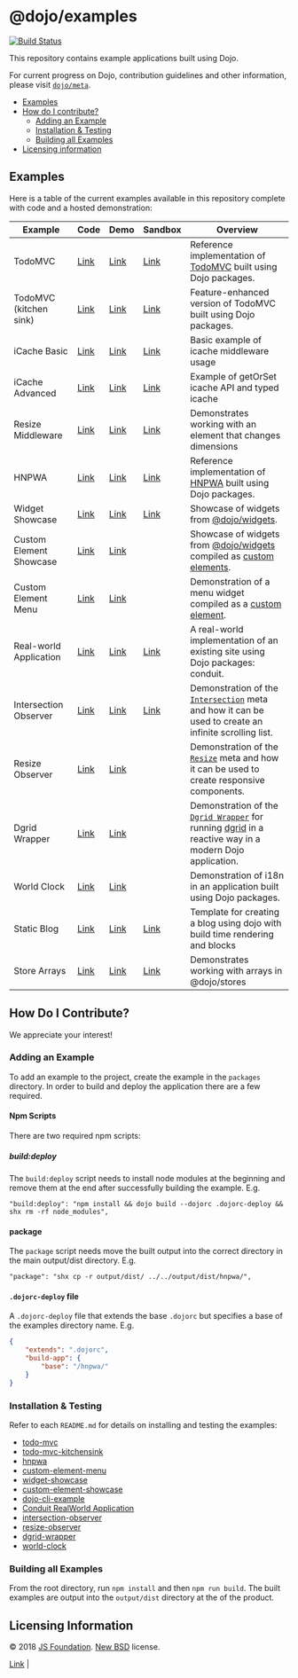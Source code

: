 # @dojo/examples

[![Build Status](https://travis-ci.org/dojo/examples.svg?branch=master)](https://travis-ci.org/dojo/examples)

This repository contains example applications built using Dojo.

For current progress on Dojo, contribution guidelines and other information, please visit [`dojo/meta`](https://github.com/dojo/meta).

-   [Examples](#examples)
-   [How do I contribute?](#how-do-i-contribute)
    -   [Adding an Example](#adding-an-example)
    -   [Installation & Testing](#installation--testing)
    -   [Building all Examples](#building-all-examples)
-   [Licensing information](#licensing-information)

## Examples

Here is a table of the current examples available in this repository complete with code and a hosted demonstration:

| Example                 | Code                                       | Demo                                                     | Sandbox                                                                                          | Overview                                                                                                                                                                                    |
| ----------------------- | ------------------------------------------ | -------------------------------------------------------- | ------------------------------------------------------------------------------------------------ | ------------------------------------------------------------------------------------------------------------------------------------------------------------------------------------------- |
| TodoMVC                 | [Link](./packages/todo-mvc)                | [Link](https://examples.dojo.io/todo-mvc)                | [Link](https://codesandbox.io/s/github/dojo/examples/tree/master/packages/todo-mvc)              | Reference implementation of [TodoMVC](http://todomvc.com/) built using Dojo packages.                                                                                                       |
| TodoMVC (kitchen sink)  | [Link](./packages/todo-mvc-kitchensink)    | [Link](https://examples.dojo.io/todo-mvc-kitchensink)    | [Link](https://codesandbox.io/s/github/dojo/examples/tree/master/packages/todo-mvc-kitchensink)  | Feature-enhanced version of TodoMVC built using Dojo packages.                                                                                                                              |
| iCache Basic            | [Link](./packages/icache-basic)            | [Link](https://examples.dojo.io/icache-basic)            | [Link](https://codesandbox.io/s/github/dojo/examples/tree/master/packages/icache-basic)          | Basic example of icache middleware usage                                                                                                                                                    |
| iCache Advanced         | [Link](./packages/icache-advanced)         | [Link](https://examples.dojo.io/icache-advanced)         | [Link](https://codesandbox.io/s/github/dojo/examples/tree/master/packages/icache-advanced)       | Example of getOrSet icache API and typed icache                                                                                                                                             |
| Resize Middleware       | [Link](./packages/resize-middleware)       | [Link](https://examples.dojo.io/resize-middleware)       | [Link](https://codesandbox.io/s/github/dojo/examples/tree/master/packages/resize-middleware)     | Demonstrates working with an element that changes dimensions                                                                                                                                |
| HNPWA                   | [Link](./packages/hnpwa)                   | [Link](https://examples.dojo.io/hnpwa)                   | [Link](https://codesandbox.io/s/github/dojo/examples/tree/master/packages/hnpwa)                 | Reference implementation of [HNPWA](https://hnpwa.com/) built using Dojo packages.                                                                                                          |
| Widget Showcase         | [Link](./packages/widget-showcase)         | [Link](https://examples.dojo.io/widget-showcase)         | [Link](https://codesandbox.io/s/github/dojo/examples/tree/master/packages/widget-showcase)       | Showcase of widgets from [@dojo/widgets](https://github.com/dojo/widgets).                                                                                                                  |
| Custom Element Showcase | [Link](./packages/custom-element-showcase) | [Link](https://examples.dojo.io/custom-element-showcase) |                                                                                                  | Showcase of widgets from [@dojo/widgets](https://github.com/dojo/widgets) compiled as [custom elements](https://developer.mozilla.org/en-US/docs/Web/Web_Components/Using_custom_elements). |
| Custom Element Menu     | [Link](./packages/custom-element-menu)     | [Link](https://examples.dojo.io/custom-element-menu)     |                                                                                                  | Demonstration of a menu widget compiled as a [custom element](https://developer.mozilla.org/en-US/docs/Web/Web_Components/Using_custom_elements).                                           |
| Real-world Application  | [Link](./packages/realworld)               | [Link](https://examples.dojo.io/realworld)               | [Link](https://codesandbox.io/s/github/dojo/examples/tree/master/packages/realworld)             | A real-world implementation of an existing site using Dojo packages: conduit.                                                                                                               |
| Intersection Observer   | [Link](./packages/intersection-observer)   | [Link](https://examples.dojo.io/intersection-observer/)  | [Link](https://codesandbox.io/s/github/dojo/examples/tree/master/packages/intersection-observer) | Demonstration of the [`Intersection`](https://github.com/dojo/widget-core#intersection) meta and how it can be used to create an infinite scrolling list.                                   |
| Resize Observer         | [Link](./packages/resize-observer)         | [Link](https://examples.dojo.io/resize-observer/)        |                                                                                                  | Demonstration of the [`Resize`](https://github.com/dojo/widget-core#resize) meta and how it can be used to create responsive components.                                                    |
| Dgrid Wrapper           | [Link](./packages/dgrid-wrapper)           | [Link](https://examples.dojo.io/dgrid-wrapper)           |                                                                                                  | Demonstration of the [`Dgrid Wrapper`](https://github.com/dojo/interop/tree/master/packages/src/dgrid) for running [dgrid](http://dgrid.io) in a reactive way in a modern Dojo application. |
| World Clock             | [Link](./packages/world-clock)             | [Link](https://examples.dojo.io/world-clock)             |                                                                                                  | Demonstration of i18n in an application built using Dojo packages.                                                                                                                          |
| Static Blog             | [Link](./packages/static-blog)             | [Link](https://examples.dojo.io/static-blog)             | [Link](https://codesandbox.io/s/github/dojo/examples/tree/master/packages/static-blog)           | Template for creating a blog using dojo with build time rendering and blocks                                                                                                                |
| Store Arrays            | [Link](./packages/store-arrays)            | [Link](https://examples.dojo.io/store-arrays)            | [Link](https://codesandbox.io/s/github/dojo/examples/tree/master/packages/store-arrays)          | Demonstrates working with arrays in @dojo/stores                                                                                                                                            |

## How Do I Contribute?

We appreciate your interest!

### Adding an Example

To add an example to the project, create the example in the `packages` directory. In order to build and deploy the application there are a few required.

#### Npm Scripts

There are two required npm scripts:

##### build:deploy

The `build:deploy` script needs to install node modules at the beginning and remove them at the end after successfully building the example. E.g.

```
"build:deploy": "npm install && dojo build --dojorc .dojorc-deploy && shx rm -rf node_modules",
```

#### package

The `package` script needs move the built output into the correct directory in the main output/dist directory. E.g.

```
"package": "shx cp -r output/dist/ ../../output/dist/hnpwa/",
```

#### `.dojorc-deploy` file

A `.dojorc-deploy` file that extends the base `.dojorc` but specifies a base of the examples directory name. E.g.

```json
{
	"extends": ".dojorc",
	"build-app": {
		"base": "/hnpwa/"
	}
}
```

### Installation & Testing

Refer to each `README.md` for details on installing and testing the examples:

-   [todo-mvc](./pacakges/todo-mvc/README.md)
-   [todo-mvc-kitchensink](./pacakges/todo-mvc-kitchensink/README.md)
-   [hnpwa](./pacakges/hnpwa/README.md)
-   [custom-element-menu](./pacakges/custom-element-menu/README.md)
-   [widget-showcase](./pacakges/widget-showcase/README.md)
-   [custom-element-showcase](./pacakges/custom-element-showcase/README.md)
-   [dojo-cli-example](./pacakges/dojo-cli-example/README.md)
-   [Conduit RealWorld Application](./pacakges/realworld/README.md)
-   [intersection-observer](./pacakges/intersection-observer/README.md)
-   [resize-observer](./pacakges/resize-observer/README.md)
-   [dgrid-wrapper](./pacakges/dgrid-wrapper/README.md)
-   [world-clock](./pacakges/world-clock/README.md)

### Building all Examples

From the root directory, run `npm install` and then `npm run build`. The built examples are output into the `output/dist` directory at the of the product.

## Licensing Information

© 2018 [JS Foundation](https://js.foundation/). [New BSD](http://opensource.org/licenses/BSD-3-Clause) license.

[Link](https://codesandbox.io/s/github/dojo/examples/tree/master/packages/todo-mvc) |
